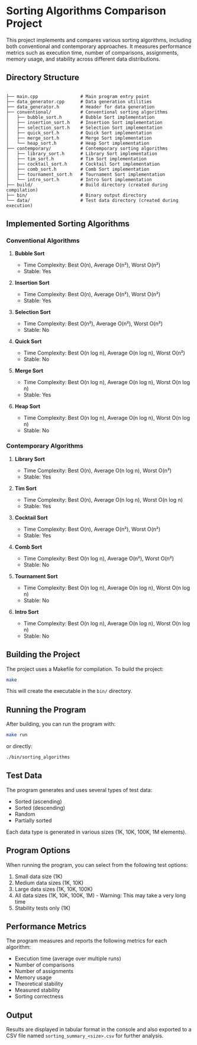 # Sorting Algorithms Comparison Project

This project implements and compares various sorting algorithms, including both conventional and contemporary approaches. It measures performance metrics such as execution time, number of comparisons, assignments, memory usage, and stability across different data distributions.

## Directory Structure

```

├── main.cpp                # Main program entry point
├── data_generator.cpp      # Data generation utilities
├── data_generator.h        # Header for data generation
├── conventional/           # Conventional sorting algorithms
│   ├── bubble_sort.h       # Bubble Sort implementation
│   ├── insertion_sort.h    # Insertion Sort implementation
│   ├── selection_sort.h    # Selection Sort implementation
│   ├── quick_sort.h        # Quick Sort implementation
│   ├── merge_sort.h        # Merge Sort implementation
│   └── heap_sort.h         # Heap Sort implementation
├── contemporary/           # Contemporary sorting algorithms
│   ├── library_sort.h      # Library Sort implementation
│   ├── tim_sort.h          # Tim Sort implementation
│   ├── cocktail_sort.h     # Cocktail Sort implementation
│   ├── comb_sort.h         # Comb Sort implementation
│   ├── tournament_sort.h   # Tournament Sort implementation
│   └── intro_sort.h        # Intro Sort implementation
├── build/                  # Build directory (created during compilation)
├── bin/                    # Binary output directory
└── data/                   # Test data directory (created during execution)
```

## Implemented Sorting Algorithms

### Conventional Algorithms

1. **Bubble Sort**
   - Time Complexity: Best O(n), Average O(n²), Worst O(n²)
   - Stable: Yes

2. **Insertion Sort**
   - Time Complexity: Best O(n), Average O(n²), Worst O(n²)
   - Stable: Yes

3. **Selection Sort**
   - Time Complexity: Best O(n²), Average O(n²), Worst O(n²)
   - Stable: No

4. **Quick Sort**
   - Time Complexity: Best O(n log n), Average O(n log n), Worst O(n²)
   - Stable: No

5. **Merge Sort**
   - Time Complexity: Best O(n log n), Average O(n log n), Worst O(n log n)
   - Stable: Yes

6. **Heap Sort**
   - Time Complexity: Best O(n log n), Average O(n log n), Worst O(n log n)
   - Stable: No

### Contemporary Algorithms

1. **Library Sort**
   - Time Complexity: Best O(n), Average O(n log n), Worst O(n²)
   - Stable: Yes

2. **Tim Sort**
   - Time Complexity: Best O(n), Average O(n log n), Worst O(n log n)
   - Stable: Yes

3. **Cocktail Sort**
   - Time Complexity: Best O(n), Average O(n²), Worst O(n²)
   - Stable: Yes

4. **Comb Sort**
   - Time Complexity: Best O(n log n), Average O(n²), Worst O(n²)
   - Stable: No

5. **Tournament Sort**
   - Time Complexity: Best O(n log n), Average O(n log n), Worst O(n log n)
   - Stable: No

6. **Intro Sort**
   - Time Complexity: Best O(n log n), Average O(n log n), Worst O(n log n)
   - Stable: No

## Building the Project

The project uses a Makefile for compilation. To build the project:

```bash
make
```

This will create the executable in the `bin/` directory.

## Running the Program

After building, you can run the program with:

```bash
make run
```

or directly:

```bash
./bin/sorting_algorithms
```

## Test Data

The program generates and uses several types of test data:
- Sorted (ascending)
- Sorted (descending)
- Random
- Partially sorted

Each data type is generated in various sizes (1K, 10K, 100K, 1M elements).

## Program Options

When running the program, you can select from the following test options:

1. Small data size (1K)
2. Medium data sizes (1K, 10K)
3. Large data sizes (1K, 10K, 100K)
4. All data sizes (1K, 10K, 100K, 1M) - Warning: This may take a very long time
5. Stability tests only (1K)

## Performance Metrics

The program measures and reports the following metrics for each algorithm:
- Execution time (average over multiple runs)
- Number of comparisons
- Number of assignments
- Memory usage
- Theoretical stability
- Measured stability
- Sorting correctness

## Output

Results are displayed in tabular format in the console and also exported to a CSV file named `sorting_summary_<size>.csv` for further analysis.

